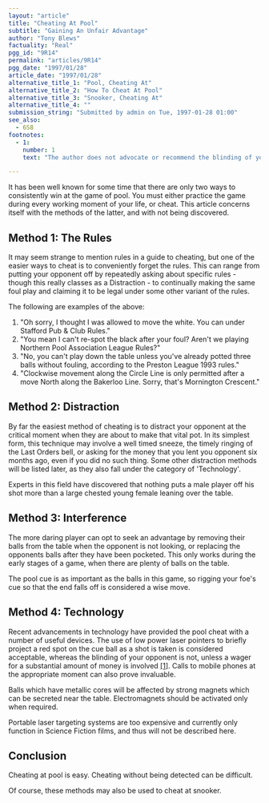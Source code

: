 ```yaml
---
layout: "article"
title: "Cheating At Pool"
subtitle: "Gaining An Unfair Advantage"
author: "Tony Blews"
factuality: "Real"
pgg_id: "9R14"
permalink: "articles/9R14"
pgg_date: "1997/01/28"
article_date: "1997/01/28"
alternative_title_1: "Pool, Cheating At"
alternative_title_2: "How To Cheat At Pool"
alternative_title_3: "Snooker, Cheating At"
alternative_title_4: ""
submission_string: "Submitted by admin on Tue, 1997-01-28 01:00"
see_also:
  - 6S8
footnotes: 
  - 1:
    number: 1
    text: "The author does not advocate or recommend the blinding of your opponent, nor does he accept responsibility if anyone chooses to perform this act."

---
```

<div>
<p>It has been well known for some time that there are only two ways to consistently win at the game of pool. You must either practice the game during every working moment of your life, or cheat. This article concerns itself with the methods of the latter, and with not being discovered.</p>
<h2>Method 1: The Rules</h2>
<p>It may seem strange to mention rules in a guide to cheating, but one of the easier ways to cheat is to conveniently forget the rules. This can range from putting your opponent off by repeatedly asking about specific rules - though this really classes as a Distraction - to continually making the same foul play and claiming it to be legal under some other variant of the rules.</p>
<p>The following are examples of the above:</p>
<ol>
<li value="1">"Oh sorry, I thought I was allowed to move the white. You can under Stafford Pub &amp; Club Rules."</li>
<li value="2">"You mean I can't re-spot the black after your foul? Aren't we playing Northern Pool Association League Rules?"</li>
<li value="3">"No, you can't play down the table unless you've already potted three balls without fouling, according to the Preston League 1993 rules."</li>
<li value="4">"Clockwise movement along the Circle Line is only permitted after a move North along the Bakerloo Line. Sorry, that's Mornington Crescent."</li>
</ol>
<h2>Method 2: Distraction</h2>
<p>By far the easiest method of cheating is to distract your opponent at the critical moment when they are about to make that vital pot. In its simplest form, this technique may involve a well timed sneeze, the timely ringing of the Last Orders bell, or asking for the money that you lent you opponent six months ago, even if you did no such thing. Some other distraction methods will be listed later, as they also fall under the category of 'Technology'.</p>
<p>Experts in this field have discovered that nothing puts a male player off his shot more than a large chested young female leaning over the table.</p>
<h2>Method 3: Interference</h2>
<p>The more daring player can opt to seek an advantage by removing their balls from the table when the opponent is not looking, or replacing the opponents balls after they have been pocketed. This only works during the early stages of a game, when there are plenty of balls on the table.</p>
<p>The pool cue is as important as the balls in this game, so rigging your foe's cue so that the end falls off is considered a wise move.</p>
<h2>Method 4: Technology</h2>
<p>Recent advancements in technology have provided the pool cheat with a number of useful devices. The use of low power laser pointers to briefly project a red spot on the cue ball as a shot is taken is considered acceptable, whereas the blinding of your opponent is not, unless a wager for a substantial amount of money is involved <a href="#footnote-body.1" name="footnote-link.1" class="footnote-link">[1]</a>. Calls to mobile phones at the appropriate moment can also prove invaluable.</p>
<p>Balls which have metallic cores will be affected by strong magnets which can be secreted near the table. Electromagnets should be activated only when required.</p>
<p>Portable laser targeting systems are too expensive and currently only function in Science Fiction films, and thus will not be described here.</p>
<h2>Conclusion</h2>
<p>Cheating at pool is easy. Cheating without being detected can be difficult.</p>
<p>Of course, these methods may also be used to cheat at snooker.</p>
</div>
